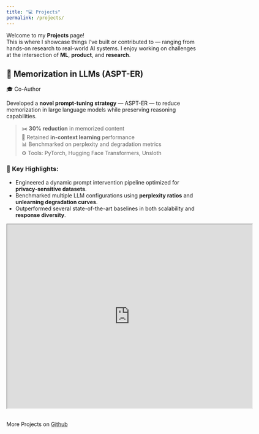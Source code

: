 ```yaml
---
title: "💻 Projects"
permalink: /projects/
---
```

Welcome to my **Projects** page!  
This is where I showcase things I’ve built or contributed to — ranging from hands-on research to real-world AI systems. I enjoy working on challenges at the intersection of **ML**, **product**, and **research**.


## 🧠 Memorization in LLMs (ASPT-ER)
🎓 Co-Author 

Developed a **novel prompt-tuning strategy** — ASPT-ER — to reduce memorization in large language models while preserving reasoning capabilities.

> ✂️ **30% reduction** in memorized content  
> 🔄 Retained **in-context learning** performance  
> 📊 Benchmarked on perplexity and degradation metrics  
> ⚙️ Tools: PyTorch, Hugging Face Transformers, Unsloth

### 🧪 Key Highlights:
- Engineered a dynamic prompt intervention pipeline optimized for **privacy-sensitive datasets**.
- Benchmarked multiple LLM configurations using **perplexity ratios** and **unlearning degradation curves**.
- Outperformed several state-of-the-art baselines in both scalability and **response diversity**.
<iframe src="https://drive.google.com/file/d/1B25VRIm-sZgtcrTufZLXVoyoGwUZ0eh4/preview" width="640" height="480" allow="autoplay"></iframe> 


<br> More Projects on [Github](https://www.github.com/sohamwas)
